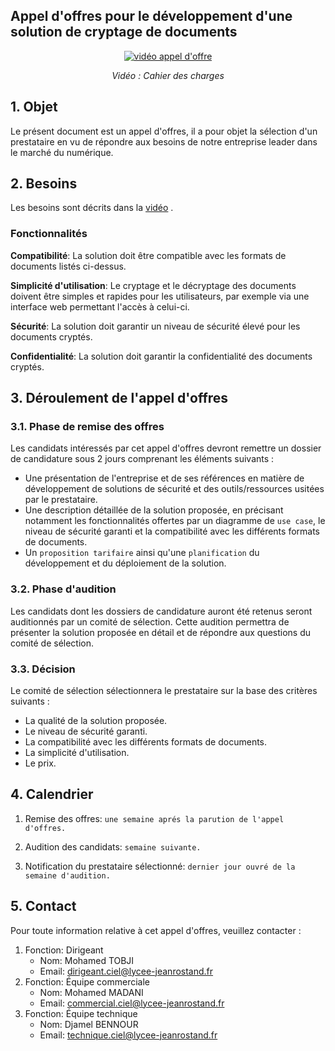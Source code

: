 ## Appel d'offres pour le développement d'une solution de cryptage de documents

<div align="center">
  <a href="https://youtu.be/a0vRj8_Lh-8?si=V7ermoXHiJJivlfH">
    <img src="https://i.ytimg.com/an_webp/a0vRj8_Lh-8/mqdefault_6s.webp?du=3000&sqp=CJT41bAG&rs=AOn4CLA5ONnCw9Qy8EkCY5no6icSZxJcCA" alt="vidéo appel d'offre">
  </a>
  <p><em>Vidéo : Cahier des charges</em></p>
</div>







## 1. Objet

Le présent  document est un appel d'offres, il a pour objet la sélection d'un prestataire en vu de répondre aux besoins de  notre entreprise leader dans le marché du numérique.

## 2. Besoins
Les besoins sont décrits dans la  [vidéo](https://youtu.be/a0vRj8_Lh-8?si=V7ermoXHiJJivlfH)
.

### Fonctionnalités

**Compatibilité**: La solution doit être compatible avec les formats de documents listés ci-dessus.

**Simplicité d'utilisation**: Le cryptage et le décryptage des documents doivent être simples et rapides pour les utilisateurs, par exemple via une interface web permettant l'accès à celui-ci.

**Sécurité**: La solution doit garantir un niveau de sécurité élevé pour les documents cryptés.

**Confidentialité**: La solution doit garantir la confidentialité des documents cryptés.


## 3. Déroulement de l'appel d'offres

### 3.1. Phase de remise des offres

Les candidats intéressés par cet appel d'offres devront remettre un dossier de candidature sous 2 jours comprenant les éléments suivants :

* Une présentation de l'entreprise et de ses références en matière de développement de solutions de sécurité et des outils/ressources usitées par le prestataire.
* Une description détaillée de la solution proposée, en précisant notamment les fonctionnalités offertes par un diagramme de `use case`, le niveau de sécurité garanti et la compatibilité avec les différents formats de documents.
* Un `proposition tarifaire` ainsi qu'une `planification` du développement et du déploiement de la solution.

### 3.2. Phase d'audition

Les candidats dont les dossiers de candidature auront été retenus seront auditionnés par un comité de sélection. Cette audition permettra de présenter la solution proposée en détail et de répondre aux questions du comité de sélection.

### 3.3. Décision

Le comité de sélection sélectionnera le prestataire sur la base des critères suivants :

* La qualité de la solution proposée.
* Le niveau de sécurité garanti.
* La compatibilité avec les différents formats de documents.
* La simplicité d'utilisation.
* Le prix.

## 4. Calendrier
1. Remise des offres: `une semaine aprés la parution de l'appel d'offres.`

2. Audition des candidats: `semaine suivante.`

3. Notification du prestataire sélectionné: `dernier jour ouvré de la semaine d'audition.`

## 5. Contact

Pour toute information relative à cet appel d'offres, veuillez contacter :

1. Fonction: Dirigeant
    * Nom: Mohamed TOBJI
    * Email: dirigeant.ciel@lycee-jeanrostand.fr
2. Fonction: Équipe commerciale
    * Nom: Mohamed MADANI
    * Email: commercial.ciel@lycee-jeanrostand.fr
3. Fonction: Équipe technique
    * Nom: Djamel BENNOUR
    * Email: technique.ciel@lycee-jeanrostand.fr







